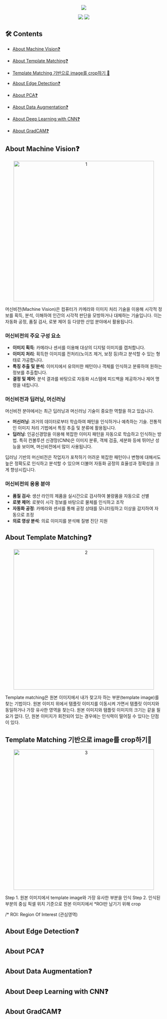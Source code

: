 <p align="center">
<img src="https://capsule-render.vercel.app/api?type=rounded&color=A3DCBE&height=200&section=header&text=Guideline%20for%20beginner&fontSize=70" />
</p>

<p align="center">
<img src="https://img.shields.io/badge/python-%233776AB.svg?&style=for-the-badge&logo=python&logoColor=white" />
<img src="https://img.shields.io/badge/pytorch-%23EE4C2C.svg?&style=for-the-badge&logo=pytorch&logoColor=white" />
</p>


## 🛠 Contents
  - [About Machine Vision❓ ](#about-Machine-Vision)
  - [About Template Matching❓ ](#about-Template-Matching)
  - [Template Matching 기반으로 image를 crop하기 🎯 ](#template-matching-기반으로-image를-crop하기)
  - [About Edge Detection❓ ](#about-edge-detection)

  - [About PCA❓ ](#about-PCA)
  - [About Data Augmentation❓ ](#About-Data-Augmentation)
  - [About Deep Learning with CNN❓ ](#About-Deep-Learning-with-CNN)
  - [About GradCAM❓ ](#About-GradCAM)



## About Machine Vision❓
  <p align="center">
  <img src="https://github.com/user-attachments/assets/af0011c4-2f76-4248-8fea-e18f565d2c83" width="450" height="auto" alt="1">
  </p>

  머신비전(Machine Vision)은 컴퓨터가 카메라와 이미지 처리 기술을 이용해 시각적 정보를 획득, 분석, 이해하여 인간의 시각적 판단을 모방하거나 대체하는 기술입니다. 이는 자동화 공정, 품질 검사, 로봇 제어 등 다양한 산업 분야에서 활용됩니다.
  
  ### 머신비전의 주요 구성 요소
  - **이미지 획득**: 카메라나 센서를 이용해 대상의 디지털 이미지를 캡처합니다.
  - **이미지 처리**: 획득한 이미지를 전처리(노이즈 제거, 보정 등)하고 분석할 수 있는 형태로 가공합니다.
  - **특징 추출 및 분석**: 이미지에서 유의미한 패턴이나 객체를 인식하고 분류하여 원하는 정보를 추출합니다.
  - **결정 및 제어**: 분석 결과를 바탕으로 자동화 시스템에 피드백을 제공하거나 제어 명령을 내립니다.
  
  ### 머신비전과 딥러닝, 머신러닝
  머신비전 분야에서는 최근 딥러닝과 머신러닝 기술이 중요한 역할을 하고 있습니다. 
  - **머신러닝**: 과거의 데이터로부터 학습하여 패턴을 인식하거나 예측하는 기술. 전통적인 이미지 처리 기법에서 특징 추출 및 분류에 활용됩니다.
  - **딥러닝**: 인공신경망을 이용해 복잡한 이미지 패턴을 자동으로 학습하고 인식하는 방법. 특히 컨볼루션 신경망(CNN)은 이미지 분류, 객체 검출, 세분화 등에 뛰어난 성능을 보이며, 머신비전에서 많이 사용됩니다.
  
  딥러닝 기반의 머신비전은 작업자가 포착하기 어려운 복잡한 패턴이나 변형에 대해서도 높은 정확도로 인식하고 분석할 수 있으며 더불어 자동화 공정의 효율성과 정확성을 크게 향상시킵니다.
  
  ### 머신비전의 응용 분야
  - **품질 검사**: 생산 라인의 제품을 실시간으로 검사하여 불량품을 자동으로 선별
  - **로봇 제어**: 로봇이 시각 정보를 바탕으로 물체를 인식하고 조작
  - **자동화 공정**: 카메라와 센서를 통해 공정 상태를 모니터링하고 이상을 감지하여 자동으로 조정
  - **의료 영상 분석**: 의료 이미지를 분석해 질병 진단 지원

## About Template Matching❓ 
  <p align="center">
  <img src="https://github.com/user-attachments/assets/967c8cc0-33b1-48df-b31b-73035d59fc57" width="450" height="auto" alt="2">
  </p>
   Template matching은 원본 이미지에서 내가 찾고자 하는 부분(template image)를 찾는 기법이다. 원본 이미지 위에서 탬플릿 이미지를 이동시켜 가면서 탬플릿 이미지와 동일하거나 가장 유사한 영역을 찾는다. 원본 이미지와 탬플릿 이미지의 크기는 같을 필요가 없다. 단, 원본 이미지가 회전되어 있는 경우에는 인식력이 떨어질 수 있다는 단점이 있다.

## Template Matching 기반으로 image를 crop하기🎯 
  <p align="center">
  <img src="https://github.com/user-attachments/assets/30516582-5414-493b-93f7-736ff675adc0" width="450" height="auto" alt="3">
  </p>

  Step 1. 원본 이미지에서 template image와 가장 유사한 부분을 인식
  Step 2. 인식된 부분의 중심 픽셀 위치 기준으로 원본 이미지에서 *ROI만 남기기 위해 crop

  /* ROI: Region Of Interest (관심영역)

## About Edge Detection❓

## About PCA❓ 
## About Data Augmentation❓ 
## About Deep Learning with CNN❓ 
## About GradCAM❓ 


